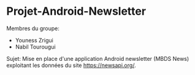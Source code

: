 # Projet-Android-Newsletter

Membres du groupe:
  - Youness Zrigui
  - Nabil Tourougui
  
Sujet:
Mise en place d'une application Android newsletter (MBDS News) exploitant les données du site https://newsapi.org/.
